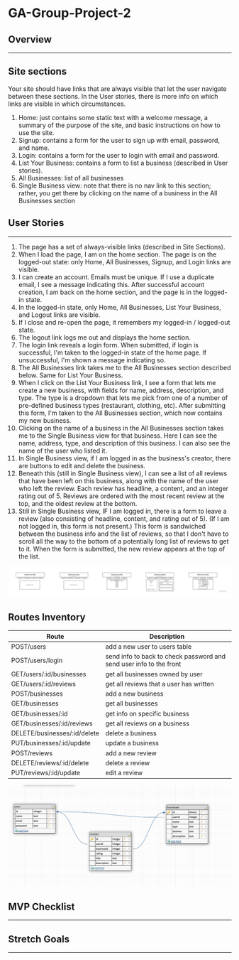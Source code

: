 # GA-Group-Project-2

## Overview

---


## Site sections
Your site should have links that are always visible that let the user navigate between these sections. In the User stories, there is more info on which links are visible in which circumstances.
1. Home: just contains some static text with a welcome message, a summary of the purpose of the site, and basic instructions on how to use the site.
2. Signup: contains a form for the user to sign up with email, password, and name.
3. Login: contains a form for the user to login with email and password.
4. List Your Business: contains a form to list a business (described in User stories).
5. All Businesses: list of all businesses
6. Single Business view: note that there is no nav link to this section; rather, you get there by clicking on the name of a business in the All Businesses section


## User Stories

---

1. The page has a set of always-visible links (described in Site Sections).
2. When I load the page, I am on the home section. The page is on the logged-out state: only Home, All Businesses, Signup, and Login links are visible.
3. I can create an account. Emails must be unique. If I use a duplicate email, I see a message indicating this. After successful account creation, I am back on the home section, and the page is in the logged-in state.
4. In the logged-in state, only Home, All Businesses, List Your Business, and Logout links are visible.
5. If I close and re-open the page, it remembers my logged-in / logged-out state.
6. The logout link logs me out and displays the home section.
7. The login link reveals a login form. When submitted, if login is successful, I'm taken to the logged-in state of the home page. If unsuccessful, I'm shown a message indicating so.
8. The All Businesses link takes me to the All Businesses section described below. Same for List Your Business.
9. When I click on the List Your Business link, I see a form that lets me create a new business, with fields for name, address, description, and type. The type is a dropdown that lets me pick from one of a number of pre-defined business types (restaurant, clothing, etc). After submitting this form, I'm taken to the All Businesses section, which now contains my new business.
10. Clicking on the name of a business in the All Businesses section takes me to the Single Business view for that business. Here I can see the name, address, type, and description of this business. I can also see the name of the user who listed it.
11. In Single Business view, if I am logged in as the business's creator, there are buttons to edit and delete the business.
12. Beneath this (still in Single Business view), I can see a list of all reviews that have been left on this business, along with the name of the user who left the review. Each review has headline, a content, and an integer rating out of 5. Reviews are ordered with the most recent review at the top, and the oldest review at the bottom.
13. Still in Single Business view, IF I am logged in, there is a form to leave a review (also consisting of headline, content, and rating out of 5). (If I am not logged in, this form is not present.) This form is sandwiched between the business info and the list of reviews, so that I don't have to scroll all the way to the bottom of a potentially long list of reviews to get to it. When the form is submitted, the new review appears at the top of the list.

![Wireframe](welp-wireframes.jpg)

## Routes Inventory

| Route       | Description |
| ----------- | ----------- |
| POST/users | add a new user to users table |
| POST/users/login  | send info to back to check password and send user info to the front |
| GET/users/:id/businesses | get all businesses owned by user |
| GET/users/:id/reviews | get all reviews that a user has written |
| POST/businesses | add a new business |
| GET/businesses | get all businesses |
| GET/businesses/:id | get info on specific business |
| GET/businesses/:id/reviews| get all reviews on a business |
| DELETE/businesses/:id/delete| delete a business |
| PUT/businesses/:id/update| update a business |
| POST/reviews| add a new review |
| DELETE/reviews/:id/delete| delete a review |
| PUT/reviews/:id/update| edit a review |

![erd](Welp-erd.png)


## MVP Checklist 

---



## Stretch Goals

---

